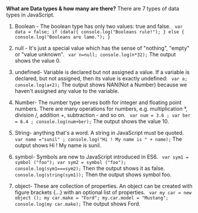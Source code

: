  **What are Data types & how many are there?**
There are 7 types of data types in JavaScript.

1. Boolean - The boolean type has only two values: true and false.
` var data = false;
if (data){
console.log("Booleans rule!");
} else {
console.log("Booleans are lame.");
}`

2. null - It's just a special value which has the sense of "nothing", "empty" or "value unknown".
` var n=null;
console.log(n*32);`
The output shows the value 0.

3. undefined- Variable is declared but not assigned a value.
If a variable is declared, but not assigned, then its value is exactly undefined:
` var a;
console.log(a+2);`
The output shows NAN(Not a Number) because we haven't assigned any value to the variable.

4. Number- The number type serves both for integer and floating point numbers.
There are many operations for numbers, e.g. multiplication *, division /, addition +, subtraction - and so on.
` var num = 3.6 ;
var ber = 6.4 ;
console.log(num+ber);`
The output shows the value 10.

5. String- anything that's a word.
A string in JavaScript must be quoted.
` var name ="sunil" ;
console.log("Hi ! My name is " + name);`
The output shows Hi ! My name is sunil.

6. symbol- Symbols are new to JavaScript introduced in ES6.
` var sym1 = symbol ("foo");
var sym2 = symbol ("foo");
console.log(sym1===sym2);`
Then the output shows it as false.
`console.log(string(sym1));`
Then the output shows symbol foo.

7. object- These are collection of properties.
An object can be created with figure brackets {…} with an optional list of properties.
` var my car = new object ();
my car.make = "Ford";
my.car.model = "Mustang";
console.log(my car.make);`
The output shows Ford.
